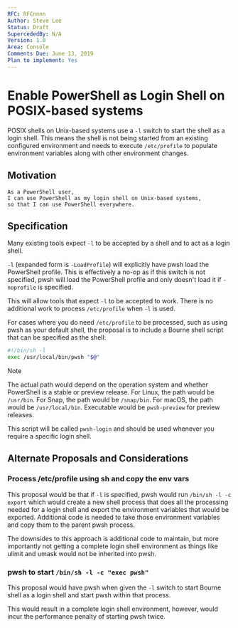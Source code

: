 ```yaml
---
RFC: RFCnnnn
Author: Steve Lee
Status: Draft
SupercededBy: N/A
Version: 1.0
Area: Console
Comments Due: June 13, 2019
Plan to implement: Yes
---
```


# Enable PowerShell as Login Shell on POSIX-based systems

POSIX shells on Unix-based systems use a `-l` switch to start the shell as a login shell.
This means the shell is not being started from an existing configured environment and
needs to execute `/etc/profile` to populate environment variables along with other
environment changes.

## Motivation

    As a PowerShell user,
    I can use PowerShell as my login shell on Unix-based systems,
    so that I can use PowerShell everywhere.

## Specification

Many existing tools expect `-l` to be accepted by a shell and to act as a login
shell.

`-l` (expanded form is `-LoadProfile`) will explicitly have pwsh load the PowerShell
profile.
This is effectively a no-op as if this switch is not specified, pwsh will load
the PowerShell profile and only doesn't load it if `-noprofile` is specified.

This will allow tools that expect `-l` to be accepted to work.
There is no additional work to process `/etc/profile` when `-l` is used.

For cases where you do need `/etc/profile` to be processed,
such as using pwsh as your default shell,
the proposal is to include a Bourne shell script that can be specified as the
shell:

```sh
#!/bin/sh -l
exec /usr/local/bin/pwsh "$@"
```

>[!NOTE]
> The actual path would depend on the operation system and whether PowerShell
> is a stable or preview release.
> For Linux, the path would be `/usr/bin`.
> For Snap, the path would be `/snap/bin`.
> For macOS, the path would be `/usr/local/bin`.
> Executable would be `pwsh-preview` for preview releases.

This script will be called `pwsh-login` and should be used whenever you require
a specific login shell.

## Alternate Proposals and Considerations

### Process /etc/profile using sh and copy the env vars

This proposal would be that if `-l` is specified, pwsh would run `/bin/sh -l -c export`
which would create a new shell process that does all the processing needed for
a login shell and export the environment variables that would be exported.
Additional code is needed to take those environment variables and copy them to
the parent pwsh process.

The downsides to this approach is additional code to maintain,
but more importantly not getting a complete login shell environment as things
like ulimit and umask would not be inherited into pwsh.

### pwsh to start `/bin/sh -l -c "exec pwsh"`

This proposal would have pwsh when given the `-l` switch to start Bourne shell
as a login shell and start pwsh within that process.

This would result in a complete login shell environment, however, would
incur the performance penalty of starting pwsh twice.
